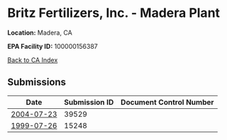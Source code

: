 # Britz Fertilizers, Inc. - Madera Plant

**Location:** Madera, CA

**EPA Facility ID:** 100000156387

[Back to CA Index](../../index.md)

## Submissions

| Date | Submission ID | Document Control Number |
|------|--------------|-------------------------|
| [2004-07-23](submissions/39529.md) | 39529 |  |
| [1999-07-26](submissions/15248.md) | 15248 |  |
